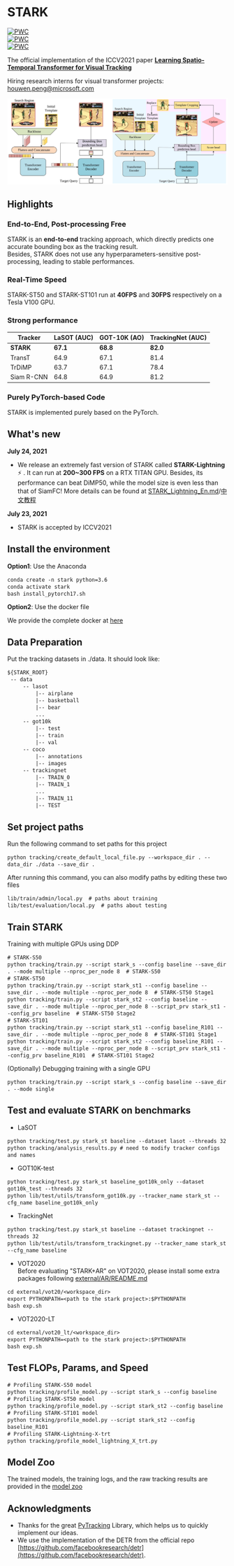# STARK
[![PWC](https://img.shields.io/endpoint.svg?url=https://paperswithcode.com/badge/learning-spatio-temporal-transformer-for/visual-object-tracking-on-lasot)](https://paperswithcode.com/sota/visual-object-tracking-on-lasot?p=learning-spatio-temporal-transformer-for)  
[![PWC](https://img.shields.io/endpoint.svg?url=https://paperswithcode.com/badge/learning-spatio-temporal-transformer-for/visual-object-tracking-on-got-10k)](https://paperswithcode.com/sota/visual-object-tracking-on-got-10k?p=learning-spatio-temporal-transformer-for)  
[![PWC](https://img.shields.io/endpoint.svg?url=https://paperswithcode.com/badge/learning-spatio-temporal-transformer-for/visual-object-tracking-on-trackingnet)](https://paperswithcode.com/sota/visual-object-tracking-on-trackingnet?p=learning-spatio-temporal-transformer-for)

The official implementation of the ICCV2021 paper [**Learning Spatio-Temporal Transformer for Visual Tracking**](https://arxiv.org/abs/2103.17154)

Hiring research interns for visual transformer projects: houwen.peng@microsoft.com


![STARK_Framework](tracking/Framework.png)
## Highlights
### End-to-End, Post-processing Free

STARK is an **end-to-end** tracking approach, which directly predicts one accurate bounding box as the tracking result.  
Besides, STARK does not use any hyperparameters-sensitive post-processing, leading to stable performances.

### Real-Time Speed
STARK-ST50 and STARK-ST101 run at **40FPS** and **30FPS** respectively on a Tesla V100 GPU.

### Strong performance
| Tracker | LaSOT (AUC)| GOT-10K (AO)| TrackingNet (AUC)|
|---|---|---|---|
|**STARK**|**67.1**|**68.8**|**82.0**|
|TransT|64.9|67.1|81.4|
|TrDiMP|63.7|67.1|78.4|
|Siam R-CNN|64.8|64.9|81.2|

### Purely PyTorch-based Code

STARK is implemented purely based on the PyTorch. 

## What's new
**July 24, 2021**
- We release an extremely fast version of STARK called **STARK-Lightning** :zap: . It can run at **200~300 FPS** on a RTX TITAN GPU. 
  Besides, its performance can beat DiMP50, while the model size is even less than that of SiamFC! 
  More details can be found at [STARK_Lightning_En.md](lib/tutorials/STARK_Lightning_En.md)/[中文教程](lib/tutorials/STARK_Lightning_Ch.md)

**July 23, 2021**
- STARK is accepted by ICCV2021

## Install the environment
**Option1**: Use the Anaconda
```
conda create -n stark python=3.6
conda activate stark
bash install_pytorch17.sh
```
**Option2**: Use the docker file

We provide the complete docker at [here](https://hub.docker.com/repository/docker/alphabin/stark)

## Data Preparation
Put the tracking datasets in ./data. It should look like:
   ```
   ${STARK_ROOT}
    -- data
        -- lasot
            |-- airplane
            |-- basketball
            |-- bear
            ...
        -- got10k
            |-- test
            |-- train
            |-- val
        -- coco
            |-- annotations
            |-- images
        -- trackingnet
            |-- TRAIN_0
            |-- TRAIN_1
            ...
            |-- TRAIN_11
            |-- TEST
   ```
## Set project paths
Run the following command to set paths for this project
```
python tracking/create_default_local_file.py --workspace_dir . --data_dir ./data --save_dir .
```
After running this command, you can also modify paths by editing these two files
```
lib/train/admin/local.py  # paths about training
lib/test/evaluation/local.py  # paths about testing
```

## Train STARK
Training with multiple GPUs using DDP
```
# STARK-S50
python tracking/train.py --script stark_s --config baseline --save_dir . --mode multiple --nproc_per_node 8  # STARK-S50
# STARK-ST50
python tracking/train.py --script stark_st1 --config baseline --save_dir . --mode multiple --nproc_per_node 8  # STARK-ST50 Stage1
python tracking/train.py --script stark_st2 --config baseline --save_dir . --mode multiple --nproc_per_node 8 --script_prv stark_st1 --config_prv baseline  # STARK-ST50 Stage2
# STARK-ST101
python tracking/train.py --script stark_st1 --config baseline_R101 --save_dir . --mode multiple --nproc_per_node 8  # STARK-ST101 Stage1
python tracking/train.py --script stark_st2 --config baseline_R101 --save_dir . --mode multiple --nproc_per_node 8 --script_prv stark_st1 --config_prv baseline_R101  # STARK-ST101 Stage2
```
(Optionally) Debugging training with a single GPU
```
python tracking/train.py --script stark_s --config baseline --save_dir . --mode single
```
## Test and evaluate STARK on benchmarks

- LaSOT
```
python tracking/test.py stark_st baseline --dataset lasot --threads 32
python tracking/analysis_results.py # need to modify tracker configs and names
```
- GOT10K-test
```
python tracking/test.py stark_st baseline_got10k_only --dataset got10k_test --threads 32
python lib/test/utils/transform_got10k.py --tracker_name stark_st --cfg_name baseline_got10k_only
```
- TrackingNet
```
python tracking/test.py stark_st baseline --dataset trackingnet --threads 32
python lib/test/utils/transform_trackingnet.py --tracker_name stark_st --cfg_name baseline
```
- VOT2020  
Before evaluating "STARK+AR" on VOT2020, please install some extra packages following [external/AR/README.md](external/AR/README.md)
```
cd external/vot20/<workspace_dir>
export PYTHONPATH=<path to the stark project>:$PYTHONPATH
bash exp.sh
```
- VOT2020-LT
```
cd external/vot20_lt/<workspace_dir>
export PYTHONPATH=<path to the stark project>:$PYTHONPATH
bash exp.sh
```
## Test FLOPs, Params, and Speed
```
# Profiling STARK-S50 model
python tracking/profile_model.py --script stark_s --config baseline
# Profiling STARK-ST50 model
python tracking/profile_model.py --script stark_st2 --config baseline
# Profiling STARK-ST101 model
python tracking/profile_model.py --script stark_st2 --config baseline_R101
# Profiling STARK-Lightning-X-trt
python tracking/profile_model_lightning_X_trt.py
```

## Model Zoo
The trained models, the training logs, and the raw tracking results are provided in the [model zoo](MODEL_ZOO.md)

## Acknowledgments
* Thanks for the great [PyTracking](https://github.com/visionml/pytracking) Library, which helps us to quickly implement our ideas.
* We use the implementation of the DETR from the official repo [https://github.com/facebookresearch/detr](https://github.com/facebookresearch/detr).  
